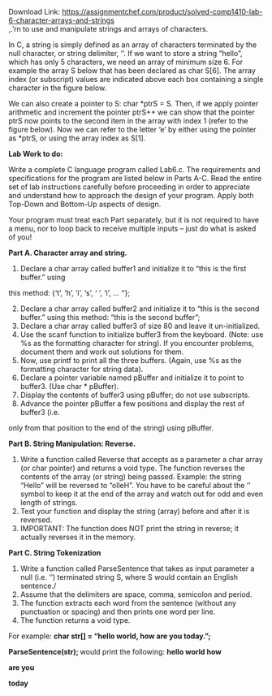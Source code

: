 Download Link: https://assignmentchef.com/product/solved-comp1410-lab-6-character-arrays-and-strings
<br>
,.’rn to use and manipulate strings and arrays of characters.

In C, a string is simply defined as an array of characters terminated by the null character, or string delimiter, ‘ ’.  If we want to store a string “hello”, which has only 5 characters, we need an array of minimum size 6. For example the array S below that has been declared as char S[6].  The array index (or subscript) values are indicated above each box containing a single character in the figure below.

We can also create a pointer to S: char *ptrS = S.  Then, if we apply pointer arithmetic and increment the pointer ptrS++ we can show that the pointer ptrS now points to the second item in the array with index 1 (refer to the figure below). Now we can refer to the letter ‘e’ by either using the pointer as *ptrS, or using the array index as S[1].

<strong>Lab Work to do: </strong>

Write a complete C language program called Lab6.c.  The requirements and specifications for the program are listed below in Parts A-C.  Read the entire set of lab instructions carefully before proceeding in order to appreciate and understand how to approach the design of your program.  Apply both Top-Down and Bottom-Up aspects of design.

Your program must treat each Part separately, but it is not required to have a menu, nor to loop back to receive multiple inputs – just do what is asked of you!

<strong>Part A. Character array and string. </strong>

<ol>

 <li>Declare a char array called buffer1 and initialize it to “this is the first buffer.” using</li>

</ol>

this method: {‘t’, ‘h’, ‘i’, ‘s’, ‘ ‘, ‘i’, … ‘ ’};

<ol start="2">

 <li>Declare a char array called buffer2 and initialize it to “this is the second buffer.” using this method: “this is the second buffer”;</li>

 <li>Declare a char array called buffer3 of size 80 and leave it un-initialized.</li>

 <li>Use the scanf function to initialize buffer3 from the keyboard. (Note: use %s as the formatting character for string). If you encounter problems, document them and work out solutions for them.</li>

 <li>Now, use printf to print all the three buffers. (Again, use %s as the formatting character for string data).</li>

 <li>Declare a pointer variable named pBuffer and initialize it to point to buffer3. (Use char * pBuffer).</li>

 <li>Display the contents of buffer3 using pBuffer; do not use subscripts.</li>

 <li>Advance the pointer pBuffer a few positions and display the rest of buffer3 (i.e.</li>

</ol>

only from that position to the end of the string) using pBuffer.

<strong>Part B.  String Manipulation: Reverse. </strong>

<ol>

 <li>Write a function called Reverse that accepts as a parameter a char array (or char pointer) and returns a void type. The function reverses the contents of the array (or string) being passed. Example: the string “Hello” will be reversed to “olleH”. You have to be careful about the ‘ ’ symbol to keep it at the end of the array and watch out for odd and even length of strings.</li>

 <li>Test your function and display the string (array) before and after it is reversed.</li>

 <li>IMPORTANT: The function does NOT print the string in reverse; it actually reverses it in the memory.</li>

</ol>

<strong>Part C. String Tokenization </strong>

<ol>

 <li>Write a function called ParseSentence that takes as input parameter a null (i.e. ‘ ’) terminated string S, where S would contain an English sentence./</li>

 <li>Assume that the delimiters are space, comma, semicolon and period.</li>

 <li>The function extracts each word from the sentence (without any punctuation or spacing) and then prints one word per line.</li>

 <li>The function returns a void type.</li>

</ol>

For example: <strong>char str[] = “hello world, how are you today.”; </strong>

<strong>ParseSentence(str); </strong>would print the following: <strong>hello world how </strong>

<strong>are you </strong>

<strong>today</strong>